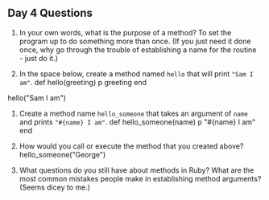 ## Day 4 Questions

1. In your own words, what is the purpose of a method?
To set the program up to do something more than once. (If you just need it done once, why go through the trouble of establishing a name for the routine - just do it.)

1. In the space below, create a method named `hello` that will print `"Sam I am"`.
def hello(greeting)
  p greeting
end

hello("Sam I am")

1. Create a method name `hello_someone` that takes an argument of `name` and prints `"#{name} I am"`.
def hello_someone(name)
  p "#{name} I am"
end

1. How would you call or execute the method that you created above?
hello_someone("George")

1. What questions do you still have about methods in Ruby?
What are the most common mistakes people make in establishing method arguments? (Seems dicey to me.)
